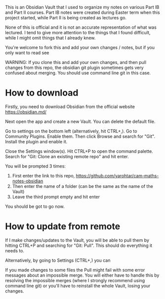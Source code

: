 This is an Obsidian Vault that I used to organize my notes on various Part IB and Part II courses. Part IB notes were created during Easter term when this project started, while Part II is being created as lectures go. 

None of this is official and it is not an accurate representation of what was lectured. I tend to give more attention to the things that I found difficult, while I might omit things that I already knew. 

You're welcome to fork this and add your own changes / notes, but if you only want to read see 

WARNING: If you clone this and add your own changes, and then pull changes from this repo, the obsidian git plugin sometimes gets very confused about merging. You should use command line git in this case.

# How to download
Firstly, you need to download Obsidian from the official website https://obsidian.md/

Next open the app and create a new Vault. You can delete the default file.

Go to settings on the bottom left (alternatively, hit CTRL+,). Go to Community Plugins. Enable them. Then click Browse and search for "Git". Install the plugin and enable it. 

Close the Settings window(s). Hit CTRL+P to open the command palette. Search for "Git: Clone an existing remote repo" and hit enter.

You will be prompted 3 times:
1. First enter the link to this repo, https://github.com/yarohtar/cam-maths-notes-obsidian
2. Then enter the name of a folder (can be the same as the name of the Vault)
3. Leave the third prompt empty and hit enter

You should be got to go now. 

# How to update from remote
If I make changes/updates to the Vault, you will be able to pull them by hitting CTRL+P and searching for "Git: Pull". This should do everything it needs to.

Alternatively, by going to Settings (CTRL+,) you can 

If you made changes to some files the Pull might fail with some error messages about an impossible merge. You will either have to handle this by resolving the impossible merges (where I strongly recommend using command line git) or you'll have to reinstall the whole Vault, losing your changes.
